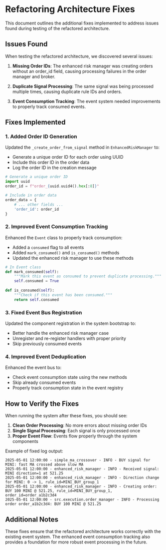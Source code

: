 # Refactoring Architecture Fixes

This document outlines the additional fixes implemented to address issues found during testing of the refactored architecture.

## Issues Found

When testing the refactored architecture, we discovered several issues:

1. **Missing Order IDs**: The enhanced risk manager was creating orders without an order_id field, causing processing failures in the order manager and broker.

2. **Duplicate Signal Processing**: The same signal was being processed multiple times, causing duplicate rule IDs and orders.

3. **Event Consumption Tracking**: The event system needed improvements to properly track consumed events.

## Fixes Implemented

### 1. Added Order ID Generation

Updated the `_create_order_from_signal` method in `EnhancedRiskManager` to:
- Generate a unique order ID for each order using UUID
- Include this order ID in the order data
- Log the order ID in the creation message

```python
# Generate a unique order ID
import uuid
order_id = f"order_{uuid.uuid4().hex[:8]}"

# Include in order data
order_data = {
    # ... other fields ...
    'order_id': order_id
}
```

### 2. Improved Event Consumption Tracking

Enhanced the `Event` class to properly track consumption:
- Added a `consumed` flag to all events
- Added `mark_consumed()` and `is_consumed()` methods
- Updated the enhanced risk manager to use these methods

```python
# In Event class
def mark_consumed(self):
    """Mark this event as consumed to prevent duplicate processing."""
    self.consumed = True
    
def is_consumed(self):
    """Check if this event has been consumed."""
    return self.consumed
```

### 3. Fixed Event Bus Registration

Updated the component registration in the system bootstrap to:
- Better handle the enhanced risk manager case
- Unregister and re-register handlers with proper priority
- Skip previously consumed events

### 4. Improved Event Deduplication

Enhanced the event bus to:
- Check event consumption state using the new methods
- Skip already consumed events
- Properly track consumption state in the event registry

## How to Verify the Fixes

When running the system after these fixes, you should see:

1. **Clean Order Processing**: No more errors about missing order IDs
2. **Single Signal Processing**: Each signal is only processed once
3. **Proper Event Flow**: Events flow properly through the system components

Example of fixed log output:
```
2025-05-01 12:00:00 - simple_ma_crossover - INFO - BUY signal for MINI: fast MA crossed above slow MA
2025-05-01 12:00:00 - enhanced_risk_manager - INFO - Received signal: MINI direction=1 at 521.25
2025-05-01 12:00:00 - enhanced_risk_manager - INFO - Direction change for MINI: 0 -> 1, rule_id=MINI_BUY_group_1
2025-05-01 12:00:00 - enhanced_risk_manager - INFO - Creating order: BUY 100 MINI @ 521.25, rule_id=MINI_BUY_group_1, order_id=order_a1b2c3d4
2025-05-01 12:00:00 - src.execution.order_manager - INFO - Processing order order_a1b2c3d4: BUY 100 MINI @ 521.25
```

## Additional Notes

These fixes ensure that the refactored architecture works correctly with the existing event system. The enhanced event consumption tracking also provides a foundation for more robust event processing in the future.